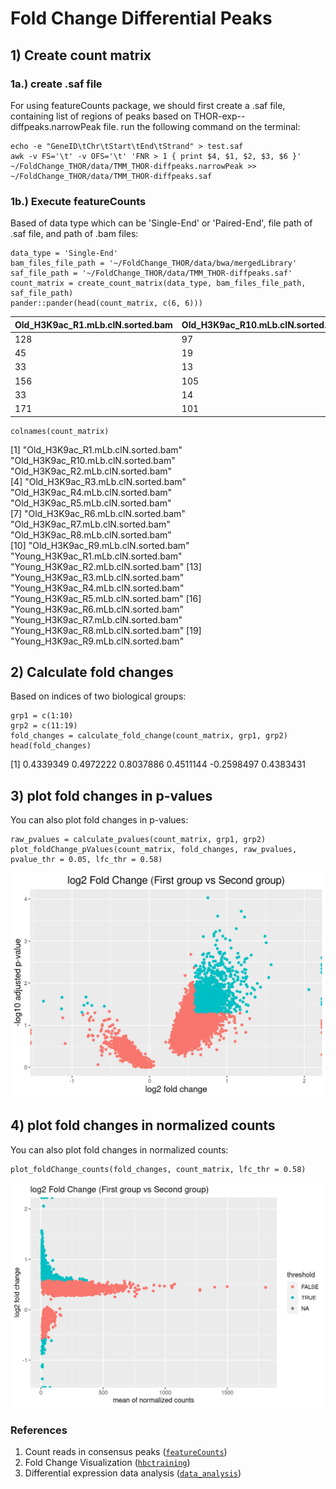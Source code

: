 # Fold Change Differential Peaks

## 1) Create count matrix
### 1a.) create .saf file
For using featureCounts package, we should first create a .saf file, containing list of regions of peaks based on THOR-exp-<date>-diffpeaks.narrowPeak file.
run the following command on the terminal:

```{bash}
echo -e "GeneID\tChr\tStart\tEnd\tStrand" > test.saf
awk -v FS='\t' -v OFS='\t' 'FNR > 1 { print $4, $1, $2, $3, $6 }' ~/FoldChange_THOR/data/TMM_THOR-diffpeaks.narrowPeak >> ~/FoldChange_THOR/data/TMM_THOR-diffpeaks.saf
```

### 1b.) Execute featureCounts
Based of data type which can be 'Single-End' or 'Paired-End', file path of .saf file, and path of .bam files:

```{r}
data_type = 'Single-End'
bam_files_file_path = '~/FoldChange_THOR/data/bwa/mergedLibrary'
saf_file_path = '~/FoldChange_THOR/data/TMM_THOR-diffpeaks.saf'
count_matrix = create_count_matrix(data_type, bam_files_file_path, saf_file_path)
pander::pander(head(count_matrix, c(6, 6)))
```
|  Old_H3K9ac_R1.mLb.clN.sorted.bam | Old_H3K9ac_R10.mLb.clN.sorted.bam |Old_H3K9ac_R2.mLb.clN.sorted.bam | Old_H3K9ac_R3.mLb.clN.sorted.bam |Old_H3K9ac_R4.mLb.clN.sorted.bam| Old_H3K9ac_R5.mLb.clN.sorted.bam|
| --- | --- |--- | --- | --- | --- | 
| 128 | 97 |134|39|142|142|
| 45 | 19 |34|22|64|64|
| 33 | 13 |24|14|35|35|
| 156| 105|144|74|137|137|
| 33| 14|17|7|26|26|
| 171| 101|162|68|246|246|
  
```{r}
colnames(count_matrix)
```
[1] "Old_H3K9ac_R1.mLb.clN.sorted.bam"   "Old_H3K9ac_R10.mLb.clN.sorted.bam"  "Old_H3K9ac_R2.mLb.clN.sorted.bam"  
 [4] "Old_H3K9ac_R3.mLb.clN.sorted.bam"   "Old_H3K9ac_R4.mLb.clN.sorted.bam"   "Old_H3K9ac_R5.mLb.clN.sorted.bam"  
 [7] "Old_H3K9ac_R6.mLb.clN.sorted.bam"   "Old_H3K9ac_R7.mLb.clN.sorted.bam"   "Old_H3K9ac_R8.mLb.clN.sorted.bam"  
[10] "Old_H3K9ac_R9.mLb.clN.sorted.bam"   "Young_H3K9ac_R1.mLb.clN.sorted.bam" "Young_H3K9ac_R2.mLb.clN.sorted.bam"
[13] "Young_H3K9ac_R3.mLb.clN.sorted.bam" "Young_H3K9ac_R4.mLb.clN.sorted.bam" "Young_H3K9ac_R5.mLb.clN.sorted.bam"
[16] "Young_H3K9ac_R6.mLb.clN.sorted.bam" "Young_H3K9ac_R7.mLb.clN.sorted.bam" "Young_H3K9ac_R8.mLb.clN.sorted.bam"
[19] "Young_H3K9ac_R9.mLb.clN.sorted.bam"

## 2) Calculate fold changes
Based on indices of two biological groups:

```{r}
grp1 = c(1:10)
grp2 = c(11:19)
fold_changes = calculate_fold_change(count_matrix, grp1, grp2)
head(fold_changes)
```

[1]  0.4339349  0.4972222  0.8037886  0.4511144 -0.2598497  0.4383431
  
## 3) plot fold changes in p-values

You can also plot fold changes in p-values:

```{r}
raw_pvalues = calculate_pvalues(count_matrix, grp1, grp2)
plot_foldChange_pValues(count_matrix, fold_changes, raw_pvalues, pvalue_thr = 0.05, lfc_thr = 0.58)
```

![alt foldChange_pValues](https://github.com/minashaigan/FoldChange_THOR/blob/main/Figures/foldChange_pValues.png)
  
## 4) plot fold changes in normalized counts

You can also plot fold changes in normalized counts:

```{r}
plot_foldChange_counts(fold_changes, count_matrix, lfc_thr = 0.58)
```

![alt foldChange_pValues](https://github.com/minashaigan/FoldChange_THOR/blob/main/Figures/FoldChange_counts.png)

  ### References
  1. Count reads in consensus peaks ([`featureCounts`](http://bioinf.wehi.edu.au/featureCounts/))
  2. Fold Change Visualization ([`hbctraining`](https://hbctraining.github.io/Intro-to-R-with-DGE/lessons/B1_DGE_visualizing_results.html))
  3. Differential expression data analysis ([`data_analysis`](https://www.bioconductor.org/help/course-materials/2015/Uruguay2015/day5-data_analysis.html))
